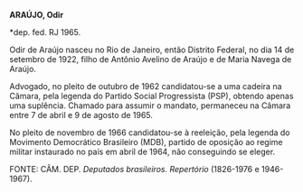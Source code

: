 **ARAÚJO, Odir**

\*dep. fed. RJ 1965.

Odir de Araújo nasceu no Rio de Janeiro, então Distrito Federal, no dia
14 de setembro de 1922, filho de Antônio Avelino de Araújo e de Maria
Navega de Araújo.

Advogado, no pleito de outubro de 1962 candidatou-se a uma cadeira na
Câmara, pela legenda do Partido Social Progressista (PSP), obtendo
apenas uma suplência. Chamado para assumir o mandato, permaneceu na
Câmara entre 7 de abril e 9 de agosto de 1965.

No pleito de novembro de 1966 candidatou-se à reeleição, pela legenda do
Movimento Democrático Brasileiro (MDB), partido de oposição ao regime
militar instaurado no país em abril de 1964, não conseguindo se eleger.

FONTE: CÂM. DEP. *Deputados brasileiros. Repertório* (1826-1976 e
1946-1967).

 
